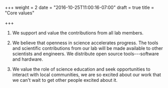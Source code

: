 +++
weight = 2
date = "2016-10-25T11:00:16-07:00"
draft = true
title = "Core values"

+++

1. We support and value the contributions from all lab members. 

2. We believe that openness in science accelerates progress. The tools and scientific contributions from our lab will be made available to other scientists and engineers. We distribute open source tools---software and hardware.

3. We value the role of science education and seek opportunities to interact with local communities, we are so excited about our work that we can't wait to get other people excited about it.  

